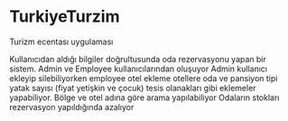 # TurkiyeTurzim
Turizm ecentası uygulaması

 Kullanıcıdan aldığı bilgiler doğrultusunda oda rezervasyonu yapan bir sistem.
 Admin ve Employee kullanıcılarından oluşuyor 
 Admin kullanıcı ekleyip silebiliyorken employee otel ekleme otellere oda ve pansiyon tipi yatak sayısı (fiyat yetişkin ve çocuk) tesis olanakları gibi
 eklemeler yapabiliyor.
 Bölge ve otel adına göre arama yapılabiliyor
 Odaların stokları rezervasyon yapıldığında azalıyor
 
